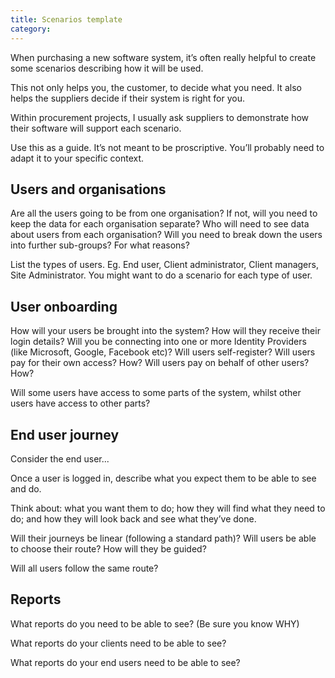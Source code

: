```yaml
---
title: Scenarios template
category: 
---
```

When purchasing a new software system, it’s often really helpful to create some scenarios describing how it will be used.

This not only helps you, the customer, to decide what you need. It also helps the suppliers decide if their system is right for you.

Within procurement projects, I usually ask suppliers to demonstrate how their software will support each scenario.

Use this as a guide. It’s not meant to be proscriptive. You’ll probably need to adapt it to your specific context.

## Users and organisations

Are all the users going to be from one organisation? If not, will you need to keep the data for each organisation separate? Who will need to see data about users from each organisation? Will you need to break down the users into further sub-groups? For what reasons?

List the types of users. Eg. End user, Client administrator, Client managers, Site Administrator. You might want to do a scenario for each type of user.

## User onboarding

How will your users be brought into the system? How will they receive their login details? Will you be connecting into one or more Identity Providers (like Microsoft, Google, Facebook etc)? Will users self-register? Will users pay for their own access? How? Will users pay on behalf of other users? How?

Will some users have access to some parts of the system, whilst other users have access to other parts?

## End user journey

Consider the end user...

Once a user is logged in, describe what you expect them to be able to see and do.

Think about: what you want them to do; how they will find what they need to do; and how they will look back and see what they’ve done.

Will their journeys be linear (following a standard path)? Will users be able to choose their route? How will they be guided?

Will all users follow the same route?

## Reports

What reports do you need to be able to see? (Be sure you know WHY)

What reports do your clients need to be able to see?

What reports do your end users need to be able to see?